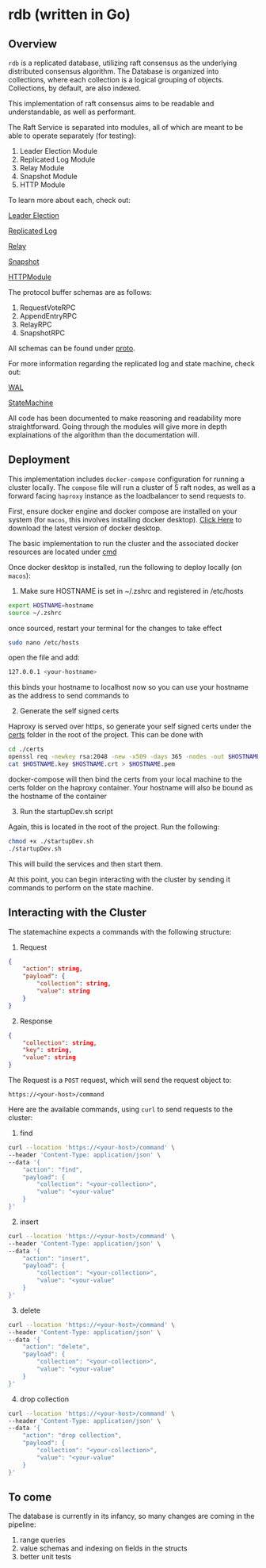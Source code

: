 # rdb (written in Go)


## Overview

`rdb` is a replicated database, utilizing raft consensus as the underlying distributed consensus algorithm. The Database is organized into collections, where each collection is a logical grouping of objects. Collections, by default, are also indexed.

This implementation of raft consensus aims to be readable and understandable, as well as performant.

The Raft Service is separated into modules, all of which are meant to be able to operate separately (for testing):

1. Leader Election Module
2. Replicated Log Module
3. Relay Module
4. Snapshot Module
5. HTTP Module

To learn more about each, check out:

[Leader Election](./docs/LeaderElection.md) 

[Replicated Log](./docs/ReplicatedLog.md)

[Relay](./docs/RelayModule.md)

[Snapshot](./docs/Snapshot.md)

[HTTPModule](./docs/Client.md)


The protocol buffer schemas are as follows:

  1. RequestVoteRPC
  2. AppendEntryRPC 
  3. RelayRPC
  4. SnapshotRPC 
  
All schemas can be found under [proto](./proto).


For more information regarding the replicated log and state machine, check out:

[WAL](./docs/WAL.md)

[StateMachine](./docs/StateMachine.md)


All code has been documented to make reasoning and readability more straightforward. Going through the modules will give more in depth explainations of the algorithm than the documentation will.


## Deployment

This implementation includes `docker-compose` configuration for running a cluster locally. The `compose` file will run a cluster of 5 raft nodes, as well as a forward facing `haproxy` instance as the loadbalancer to send requests to.

First, ensure docker engine and docker compose are installed on your system (for `macos`, this involves installing docker desktop). [Click Here](https://www.docker.com/products/docker-desktop/) to download the latest version of docker desktop.

The basic implementation to run the cluster and the associated docker resources are located under [cmd](./cmd)

Once docker desktop is installed, run the following to deploy locally (on `macos`):

  1. Make sure HOSTNAME is set in ~/.zshrc and registered in /etc/hosts

```bash
export HOSTNAME=hostname
source ~/.zshrc
```

once sourced, restart your terminal for the changes to take effect

```bash
sudo nano /etc/hosts
```

open the file and add:
```bash
127.0.0.1 <your-hostname>
```

this binds your hostname to localhost now so you can use your hostname as the address to send commands to

  2. Generate the self signed certs

Haproxy is served over https, so generate your self signed certs under the [certs](./certs/) folder in the root of the project. This can be done with

```bash
cd ./certs
openssl req -newkey rsa:2048 -new -x509 -days 365 -nodes -out $HOSTNAME.crt -keyout $HOSTNAME.key
cat $HOSTNAME.key $HOSTNAME.crt > $HOSTNAME.pem
```

docker-compose will then bind the certs from your local machine to the certs folder on the haproxy container. Your hostname will also be bound as the hostname of the container

  3. Run the startupDev.sh script

Again, this is located in the root of the project. Run the following:

```bash
chmod +x ./startupDev.sh
./startupDev.sh
```

This will build the services and then start them. 

At this point, you can begin interacting with the cluster by sending it commands to perform on the state machine. 


## Interacting with the Cluster

The statemachine expects a commands with the following structure:

  1. Request

```json
{
    "action": string,
    "payload": {
        "collection": string,
        "value": string
    }
}
```

  2. Response

```json
{
    "collection": string,
    "key": string,
    "value": string
}
```

The Request is a `POST` request, which will send the request object to:
```
https://<your-host>/command
```


Here are the available commands, using `curl` to send requests to the cluster:

  1. find

```bash
curl --location 'https://<your-host>/command' \
--header 'Content-Type: application/json' \
--data '{
    "action": "find",
    "payload": {
        "collection": "<your-collection>",
        "value": "<your-value"
    }
}'
```

  2. insert

```bash
curl --location 'https://<your-host>/command' \
--header 'Content-Type: application/json' \
--data '{
    "action": "insert",
    "payload": {
        "collection": "<your-collection>",
        "value": "<your-value"
    }
}'
```

  3. delete

```bash
curl --location 'https://<your-host>/command' \
--header 'Content-Type: application/json' \
--data '{
    "action": "delete",
    "payload": {
        "collection": "<your-collection>",
        "value": "<your-value"
    }
}'
```

  4. drop collection

```bash
curl --location 'https://<your-host>/command' \
--header 'Content-Type: application/json' \
--data '{
    "action": "drop collection",
    "payload": {
        "collection": "<your-collection>",
        "value": "<your-value"
    }
}'
```


## To come

The database is currently in its infancy, so many changes are coming in the pipeline:
  
  1. range queries
  2. value schemas and indexing on fields in the structs
  3. better unit tests